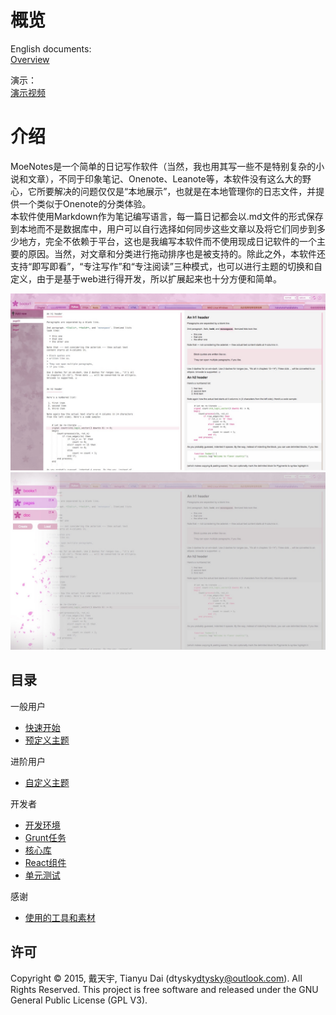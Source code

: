 # 概览

English documents:  
[Overview](../en)  

演示：  
[演示视频]()

# 介绍

MoeNotes是一个简单的日记写作软件（当然，我也用其写一些不是特别复杂的小说和文章），不同于印象笔记、Onenote、Leanote等，本软件没有这么大的野心，它所要解决的问题仅仅是“本地展示”，也就是在本地管理你的日志文件，并提供一个类似于Onenote的分类体验。  
本软件使用Markdown作为笔记编写语言，每一篇日记都会以.md文件的形式保存到本地而不是数据库中，用户可以自行选择如何同步这些文章以及将它们同步到多少地方，完全不依赖于平台，这也是我编写本软件而不使用现成日记软件的一个主要的原因。当然，对文章和分类进行拖动排序也是被支持的。除此之外，本软件还支持“即写即看”，“专注写作”和“专注阅读”三种模式，也可以进行主题的切换和自定义，由于是基于web进行得开发，所以扩展起来也十分方便和简单。  

![preview-main](../preview-main.jpg)  
![preview-books](../preview-books.jpg)

## 目录

一般用户  
- [快速开始](./QuickStart.md)
- [预定义主题](./Theme-PreDefine.md)

进阶用户
- [自定义主题](./Theme-Advance.md)

开发者
- [开发环境](./Development-Enverment.md)
- [Grunt任务](./Development-Tasks.md)
- [核心库](./Development-Cores.md)
- [React组件](./Development-Components.md)
- [单元测试](./Development-UnitTests.md)

感谢
- [使用的工具和素材](./Thanks.md)

## 许可

Copyright © 2015, 戴天宇, Tianyu Dai (dtysky<dtysky@outlook.com>). All Rights Reserved. This project is free software and released under the GNU General Public License (GPL V3).